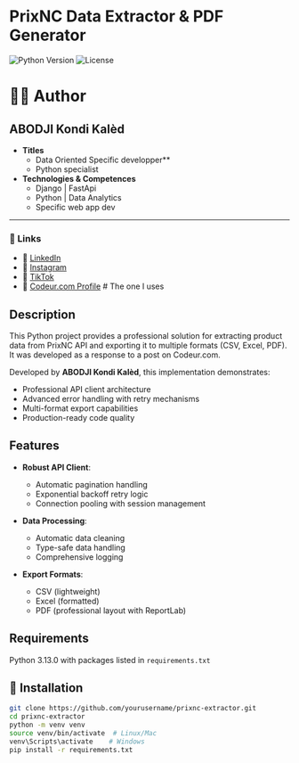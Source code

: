 # PrixNC Data Extractor & PDF Generator

![Python Version](https://img.shields.io/badge/Python-3.13.0-blue.svg)
![License](https://img.shields.io/badge/License-MIT-green.svg)

# 👨‍💻 Author

## ABODJI Kondi Kalèd  
- **Titles**
  - Data Oriented Specific developper**
  - Python specialist
- **Technologies & Competences**
  - Django | FastApi
  - Python | Data Analytics
  - Specific web app dev
  
---

### 🔗 Links

- 🚀 [LinkedIn](linkedin.com/in/kondi-kalèd-abodji-bba246243)
- 📸 [Instagram](https://www.instagram.com/software.realizer?igsh=dWhxZmJveDBkNGEw)
- 🎵 [TikTok](tiktok.com/@software.realizer)
- 💼 [Codeur.com Profile](https://www.codeur.com/-kamon_cgs) # The one I uses


## Description
This Python project provides a professional solution for extracting product data from PrixNC API and exporting it to multiple formats (CSV, Excel, PDF). It was developed as a response to a post on Codeur.com.

Developed by **ABODJI Kondi Kalèd**, this implementation demonstrates:
- Professional API client architecture
- Advanced error handling with retry mechanisms
- Multi-format export capabilities
- Production-ready code quality

## Features
- **Robust API Client**:
  - Automatic pagination handling
  - Exponential backoff retry logic
  - Connection pooling with session management

- **Data Processing**:
  - Automatic data cleaning
  - Type-safe data handling
  - Comprehensive logging

- **Export Formats**:
  - CSV (lightweight)
  - Excel (formatted)
  - PDF (professional layout with ReportLab)

## Requirements
Python 3.13.0 with packages listed in `requirements.txt`


## 🚀 Installation
```bash
git clone https://github.com/yourusername/prixnc-extractor.git
cd prixnc-extractor
python -m venv venv
source venv/bin/activate  # Linux/Mac
venv\Scripts\activate    # Windows
pip install -r requirements.txt
```

